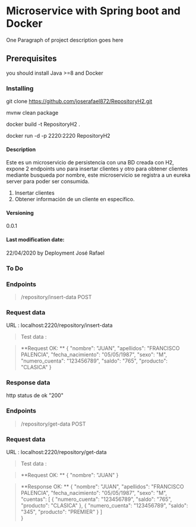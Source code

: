 # Microservice with Spring boot and Docker

One Paragraph of project description goes here

## Prerequisites

you should install Java >=8 and Docker


### Installing

git clone https://github.com/joserafael872/RepositoryH2.git

mvnw clean package

docker build -t RepositoryH2 .

docker run -d -p 2220:2220 RepositoryH2


#### Description

Este es un microservicio de persistencia con una BD creada con H2, expone 2 endpoints uno para insertar clientes y otro para obtener clientes mediante busqueda por nombre, este microservicio se registra a un eureka server para poder ser consumida. 	
      
1. Insertar clientes
2. Obtener información de un cliente en específico.

#### Versioning

0.0.1

#### Last modification date:
22/04/2020 by Deployment José Rafael


### To Do


### Endpoints
> /repository/insert-data POST

### Request data

URL : 
localhost:2220/repository/insert-data

> Test data : 

> **Request OK: ** {
  "nombre": "JUAN",
  "apellidos": "FRANCISCO PALENCIA",
  "fecha_nacimiento": "05/05/1987",
  "sexo": "M",
  "numero_cuenta": "123456789",
  "saldo": "765",
  "producto": "CLASICA"
}

### Response data

http status de ok "200"

### Endpoints
> /repository/get-data POST

### Request data

URL : 
localhost:2220/repository/get-data

> Test data : 

> **Request OK: ** {
    "nombre": "JUAN"
}

> **Response OK: ** {
	"nombre": "JUAN",
    "apellidos": "FRANCISCO PALENCIA",
    "fecha_nacimiento": "05/05/1987",
    "sexo": "M",
    "cuentas": [
        {
            "numero_cuenta": "123456789",
            "saldo": "765",
            "producto": "CLASICA"
        },
        {
            "numero_cuenta": "123456789",
            "saldo": "345",
            "producto": "PREMIER"
        }
    ]    
}
